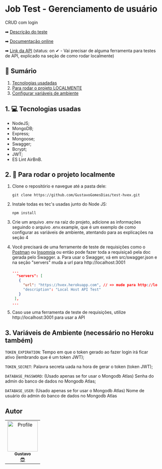 # Job Test - Gerenciamento de usuário

CRUD com login

➡ [Descrição do teste](https://github.com/GustavoGomesDias/test-hvex/blob/main/test-description.md)

➡ [Documentação online](https://hvex.herokuapp.com/docs/)

➡ [Link da API](https://hvex.herokuapp.com) (status: on ✔ - Vai precisar de alguma ferramenta para testes de API, explicado na seção de como rodar localmente)

## 📕 Sumário
1. [Tecnologias usadadas](https://github.com/GustavoGomesDias/test-hvex#1--tecnologias-usadas)
2. [Para rodar o projeto LOCALMENTE](https://github.com/GustavoGomesDias/test-hvex#2--para-rodar-o-projeto-localmente)
3. [Configurar variáveis de ambiente](https://github.com/GustavoGomesDias/test-hvex#3--vari%C3%A1veis-de-ambiente-necess%C3%A1rio-no-heroku-tamb%C3%A9m)

## 1. 💻 Tecnologias usadas
* NodeJS;
* MongoDB;
* Express;
* Mongoose;
* Swagger;
* Bcrypt;
* JWT;
* ES Lint AirBnB.

## 2. 🎉 Para rodar o projeto localmente
1. Clone o repositório e navegue até a pasta dele:

    ```
    git clone https://github.com/GustavoGomesDias/test-hvex.git 
    ```

2. Instale todas es tec's usadas junto do Node JS:

    ```
    npm install
    ```
3. Crie um arquivo .env na raiz do projeto, adicione as informações seguindo o arquivo .env.example, que é um exemplo de como configurar as variáveis de ambiente, atentando para as explicações na seção 4

4. Você precisará de uma ferramente de teste de requisições como o [Postman](https://www.postman.com/) ou [Insomnia](https://insomnia.rest/) ou então pode fazer toda a requisiçaõ pela doc gerada pelo Swagger.
   a. Para usar o Swagger, vá em src/swagger.json e na seção "servers" muda a url para http://localhost:3001
   ```json
   ...
     "servers": [
      {
        "url": "https://hvex.herokuapp.com", // => mude para http://localhost:3001
        "description": "Local Host API Test"
      }
    ],
   ...
   ```

5. Caso use uma ferramenta de teste de requisições, utilize http://localhost:3001 para usar a API

## 3.  Variáveis de Ambiente (necessário no Heroku também)
`TOKEN_EXPIRATION`: Tempo em que o token gerado ao fazer login irá ficar ativo (lembrando que é um token JWT);

`TOKEN_SECRET`: Palavra secreta uada na hora de gerar o token (token JWT);

`DATABASE_PASSWORD`: (Usado apenas se for usar o Mongodb Atlas) Senha do admin do banco de dados no Mongodb Atlas;

`DATABASE_USER`: (Usado apenas se for usar o Mongodb Atlas) Nome de usuário do admin do banco de dados no Mongodb Atlas

## Autor
<table>
  <tr>
    <td align="center"><a href="https://github.com/GustavoGomesDias"><img src="https://github.com/GustavoGomesDias.png" width="100px;" alt="Profile"/><br /><sub><b>Gustavo</b></sub></a><br /><a href="https://github.com/GustavoGomesDias" title="Code">😎</a></td>
  <tr>
</table>
